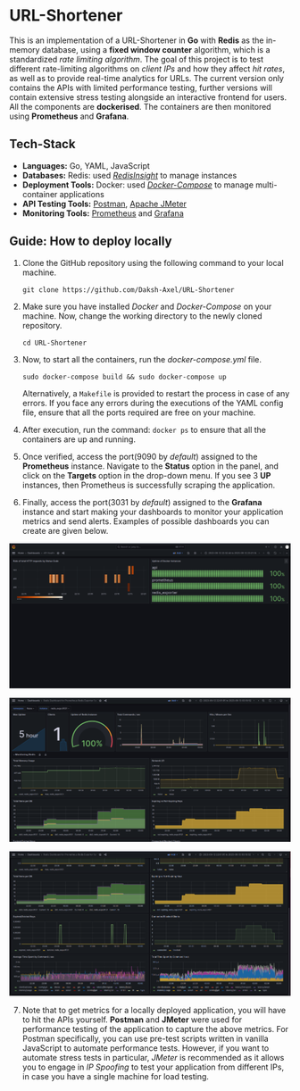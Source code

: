 # URL-Shortener

This is an implementation of a URL-Shortener in **Go** with **Redis** as the in-memory database, using a **fixed window counter** algorithm, which is a standardized _rate limiting algorithm_. The goal of this project is to test different rate-limiting algorithms on _client IPs_ and how they affect _hit rates_, as well as to provide real-time analytics for URLs. The current version only contains the APIs with limited performance testing, further versions will contain extensive stress testing alongside an interactive frontend for users. All the components are **dockerised**. The containers are then monitored using **Prometheus** and **Grafana**. 

## Tech-Stack

- **Languages:** Go, YAML, JavaScript
- **Databases:** Redis: used _[RedisInsight](https://redis.com/redis-enterprise/redis-insight/)_ to manage instances
- **Deployment Tools:** Docker: used _[Docker-Compose](https://docs.docker.com/get-started/08_using_compose/)_ to manage multi-container applications
- **API Testing Tools:** [Postman](https://www.postman.com/product/what-is-postman/), [Apache JMeter](https://jmeter.apache.org/)
- **Monitoring Tools:** [Prometheus](https://prometheus.io/) and [Grafana](https://grafana.com/)

## Guide: How to deploy locally

1. Clone the GitHub repository using the following command to your local machine.
	```
	git clone https://github.com/Daksh-Axel/URL-Shortener
 	```

2. Make sure you have installed _Docker_ and _Docker-Compose_ on your machine. Now, change the working directory to the newly cloned repository.
	```
	cd URL-Shortener
 	```

3. Now, to start all the containers, run the _docker-compose.yml_ file.
   	```
    sudo docker-compose build && sudo docker-compose up
   	```
   Alternatively, a `Makefile` is provided to restart the process in case of any errors. If you face any errors during the executions of the YAML config file, ensure that all the ports required are free on your machine.

4. After execution, run the command: `docker ps` to ensure that all the containers are up and running.
5. Once verified, access the port(9090 by _default_) assigned to the **Prometheus** instance. Navigate to the **Status** option in the panel, and click on the **Targets** option in the drop-down menu. If you see 3 **UP** instances, then Prometheus is successfully scraping the application.
6. Finally, access the port(3031 by _default_) assigned to the **Grafana** instance and start making your dashboards to monitor your application metrics and send alerts. Examples of possible dashboards you can create are given below. 



![Local Image](./api.png)

![Local Image](./redis1.png)

![Local Image](./redis2.png)

7. Note that to get metrics for a locally deployed application, you will have to hit the APIs yourself. **Postman** and **JMeter** were used for performance testing of the application to capture the above metrics. For Postman specifically, you can use pre-test scripts written in vanilla JavaScript to automate performance tests. However, if you want to automate stress tests in particular, _JMeter_ is recommended as it allows you to engage in _IP Spoofing_ to test your application from different IPs, in case you have a single machine for load testing.  

 
